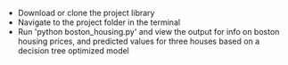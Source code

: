 <ul>
	<li>Download or clone the project library</li>
	<li>Navigate to the project folder in the terminal</li>
	<li>Run 'python boston_housing.py' and view the output for info on boston housing prices, and predicted values for three houses based on a decision tree optimized model</li>
</ul>
